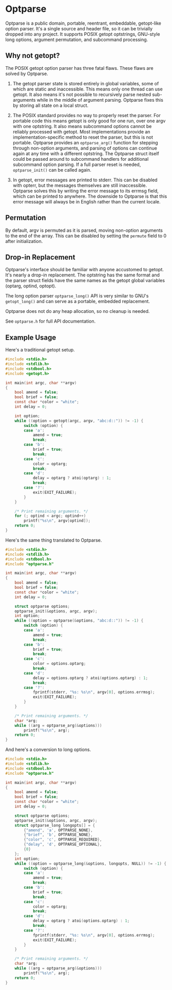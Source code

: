 # Optparse

Optparse is a public domain, portable, reentrant, embeddable,
getopt-like option parser. It's a single source and header file, so it
can be trivially dropped into any project. It supports POSIX getopt
optstrings, GNU-style long options, argument permutation, and
subcommand processing.

## Why not getopt?

The POSIX getopt option parser has three fatal flaws. These flaws are
solved by Optparse.

1. The getopt parser state is stored entirely in global variables,
some of which are static and inaccessible. This means only one thread
can use getopt. It also means it's not possible to recursively parse
nested sub-arguments while in the middle of argument parsing. Optparse
fixes this by storing all state on a local struct.

2. The POSIX standard provides no way to properly reset the parser.
For portable code this means getopt is only good for one run, over one
argv with one optstring. It also means subcommand options cannot be
reliably processed with getopt. Most implementations provide an
implementation-specific method to reset the parser, but this is not
portable. Optparse provides an `optparse_arg()` function for stepping
through non-option arguments, and parsing of options can continue
again at any time with a different optstring. The Optparse struct
itself could be passed around to subcommand handlers for additional
subcommand option parsing. If a full parser reset is needed,
`optparse_init()` can be called again.

3. In getopt, error messages are printed to stderr. This can be
disabled with opterr, but the messages themselves are still
inaccessible. Optparse solves this by writing the error message to its
errmsg field, which can be printed to anywhere. The downside to
Optparse is that this error message will always be in English rather
than the current locale.

## Permutation

By default, argv is permuted as it is parsed, moving non-option
arguments to the end of the array. This can be disabled by setting the
`permute` field to 0 after initialization.

## Drop-in Replacement

Optparse's interface should be familiar with anyone accustomed to
getopt. It's nearly a drop-in replacement. The optstring has the same
format and the parser struct fields have the same names as the getopt
global variables (optarg, optind, optopt).

The long option parser `optparse_long()` API is very similar to GNU's
`getopt_long()` and can serve as a portable, embedded replacement.

Optparse does not do any heap allocation, so no cleanup is needed.

See `optparse.h` for full API documentation.

## Example Usage

Here's a traditional getopt setup.

~~~c
#include <stdio.h>
#include <stdlib.h>
#include <stdbool.h>
#include <getopt.h>

int main(int argc, char **argv)
{
    bool amend = false;
    bool brief = false;
    const char *color = "white";
    int delay = 0;

    int option;
    while ((option = getopt(argc, argv, "abc:d::")) != -1) {
        switch (option) {
        case 'a':
            amend = true;
            break;
        case 'b':
            brief = true;
            break;
        case 'c':
            color = optarg;
            break;
        case 'd':
            delay = optarg ? atoi(optarg) : 1;
            break;
        case '?':
            exit(EXIT_FAILURE);
        }
    }

    /* Print remaining arguments. */
    for (; optind < argc; optind++)
        printf("%s\n", argv[optind]);
    return 0;
}
~~~

Here's the same thing translated to Optparse.

~~~c
#include <stdio.h>
#include <stdlib.h>
#include <stdbool.h>
#include "optparse.h"

int main(int argc, char **argv)
{
    bool amend = false;
    bool brief = false;
    const char *color = "white";
    int delay = 0;

    struct optparse options;
    optparse_init(&options, argc, argv);
    int option;
    while ((option = optparse(&options, "abc:d::")) != -1) {
        switch (option) {
        case 'a':
            amend = true;
            break;
        case 'b':
            brief = true;
            break;
        case 'c':
            color = options.optarg;
            break;
        case 'd':
            delay = options.optarg ? atoi(options.optarg) : 1;
            break;
        case '?':
            fprintf(stderr, "%s: %s\n", argv[0], options.errmsg);
            exit(EXIT_FAILURE);
        }
    }

    /* Print remaining arguments. */
    char *arg;
    while ((arg = optparse_arg(&options)))
        printf("%s\n", arg);
    return 0;
}
~~~

And here's a conversion to long options.

~~~c
#include <stdio.h>
#include <stdlib.h>
#include <stdbool.h>
#include "optparse.h"

int main(int argc, char **argv)
{
    bool amend = false;
    bool brief = false;
    const char *color = "white";
    int delay = 0;

    struct optparse options;
    optparse_init(&options, argc, argv);
    struct optparse_long longopts[] = {
        {"amend", 'a', OPTPARSE_NONE},
        {"brief", 'b', OPTPARSE_NONE},
        {"color", 'c', OPTPARSE_REQUIRED},
        {"delay", 'd', OPTPARSE_OPTIONAL},
        {0}
    };
    int option;
    while ((option = optparse_long(&options, longopts, NULL)) != -1) {
        switch (option) {
        case 'a':
            amend = true;
            break;
        case 'b':
            brief = true;
            break;
        case 'c':
            color = optarg;
            break;
        case 'd':
            delay = optarg ? atoi(options.optarg) : 1;
            break;
        case '?':
            fprintf(stderr, "%s: %s\n", argv[0], options.errmsg);
            exit(EXIT_FAILURE);
        }
    }

    /* Print remaining arguments. */
    char *arg;
    while ((arg = optparse_arg(&options)))
        printf("%s\n", arg);
    return 0;
}
~~~

